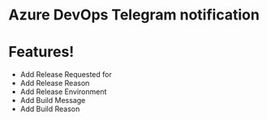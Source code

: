 # Azure DevOps Telegram notification


# Features!

  - Add Release Requested for
  - Add Release Reason
  - Add Release Environment
  - Add Build Message
  - Add Build Reason

